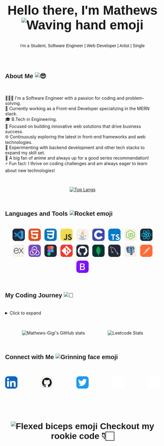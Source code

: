 <div style="text-align: center; font-size: 28px; font-family: 'General Sans', sans-serif;">
  <h2>Hello there, I'm Mathews <img src="https://fonts.gstatic.com/s/e/notoemoji/latest/1f44b/512.gif" alt="Waving hand emoji" width="36" height="36"></h2>
</div>

<div style="text-align: center; font-family: 'General Sans', sans-serif;">
  I'm a Student, Software Engineer | Web Developer | Artist | Single
</div>
<br/>
<br/>
<br/>
<h3 style="font-family: 'General Sans', sans-serif;font-size: 20px;">About Me
<picture>
  <source srcset="https://fonts.gstatic.com/s/e/notoemoji/latest/1f60e/512.webp" type="image/webp">
  <img src="https://fonts.gstatic.com/s/e/notoemoji/latest/1f60e/512.gif" alt="😎" width="30">
</picture></h3>
<br/>
<ul style="list-style-type: none; padding: 0;">
  <li>🙋🏻‍♂️ I'm a Software Engineer with a passion for coding and problem-solving.</li>
  <li>🌱 Currently working as a Front-end Developer specializing in the MERN stack.</li>
  <li>🎓 B.Tech in Engineering.</li>
  <li>💼 Focused on building innovative web solutions that drive business success.</li>
  <li>🌐 Continuously exploring the latest in front-end frameworks and web technologies.</li>
  <li>🧪 Experimenting with backend development and other tech stacks to expand my skill set.</li>
  <li>🏓 A big fan of anime and always up for a good series recommendation!</li>
  <li>⚡ Fun fact: I thrive on coding challenges and am always eager to learn about new technologies!</li>
</ul>
<br/>
<div style="display:flex;justify-content:space-evenly;align-items:center;gap:20px;flex-grow:1;">

[![Top Langs](https://github-readme-stats.vercel.app/api/top-langs/?username=Mathews-Gigi&layout=donut-vertical&card_width=800&theme=highcontrast)](https://github.com/Mathews-Gigi/github-readme-stats)

</div>
<br/>
<h3 style="font-family: 'General Sans', sans-serif;font-size: 20px;">Languages and Tools
  <picture>
    <source srcset="https://fonts.gstatic.com/s/e/notoemoji/latest/1f680/512.webp" type="image/webp">
    <img src="https://fonts.gstatic.com/s/e/notoemoji/latest/1f680/512.gif" alt="Rocket emoji" width="30">
  </picture>
</h3>
<br/>
<div style="display: flex; flex-wrap: wrap; gap: 12px; justify-content: center;">
  <img alt="Visual Studio Code" width="40" src="./img/VSCode-Dark.svg">
  <img alt="HTML" width="40" src="./img/HTML.svg">
  <img alt="CSS" width="40" src="./img/CSS.svg">
  <img alt="JavaScript" width="40" src="./img/JavaScript.svg">
  <img alt="Java" width="40" src="./img/Java-Light.svg">
  <img alt="C" width="40" src="./img/C.svg">
  <img alt="TypeScript" width="40" src="./img/TypeScript.svg">
  <img alt="Node.js" width="40" src="./img/NodeJS-Light.svg">
  <img alt="React" width="40" src="./img/React-Dark.svg">
  <img alt="Express" width="40" src="./img/ExpressJS-Light.svg">
  <img alt="Redux" width="40" src="./img/Redux.svg">
  <img alt="Figma" width="40" src="./img/Figma-Dark.svg">
  <img alt="Git" width="40" src="./img/Git.svg">
  <img alt="GitHub" width="40" src="./img/Github-Dark.svg">
  <img alt="MongoDB" width="40" src="./img/MongoDB.svg">
  <img alt="MySQL" width="40" src="./img/MySQL-Dark.svg">
  <img alt="PostgreSQL" width="40" src="./img/PostgreSQL-Light.svg">
  <img alt="Postman" width="40" src="./img/Postman.svg">
  <img alt="Bootstrap" width="40" src="./img/Bootstrap.svg">
</div>
<br/>
<br/>
<h3 style="font-family: 'General Sans', sans-serif;font-size: 20px;">My Coding Journey 
<picture>
  <source srcset="https://fonts.gstatic.com/s/e/notoemoji/latest/1f331/512.webp" type="image/webp">
  <img src="https://fonts.gstatic.com/s/e/notoemoji/latest/1f331/512.gif" alt="🌱" width="30">
</picture>
</h3>
<br/>

<details>
  <summary>Click to expand</summary>
  <p>
    As a B.Tech graduate from the 2019-2023 batch, my path into coding took a somewhat unconventional route. While programming was a part of my early engineering studies, it wasn't until my fourth year that I truly began to dive into it.
    Initially, my academic focus was spread thin over various subjects, with coding merely an undercurrent in my educational stream. However, as I approached my final year, the pressure of securing a job and shaping a career led me to the path of programming.

    The COVID-19 pandemic, however, cast a shadow over my initial foray into this field. The disruptions caused by remote learning felt like navigating through a foggy landscape, leaving me disoriented and demotivated. My involvement with studies and coding dwindled, resulting in a period of frustration where everything seemed like watching paint dry or grass grow. Remote learning and the shift to online platforms presented their own challenges, but they also offered a chance to adapt and cultivate resilience.

    After graduation, I dove deeper into coding, yet I found myself caught in the trap of endless tutorials, a cycle I later recognized as "tutorial hell." During this phase, I invested two months mastering React and enrolled in a Python internship course in Trivandrum. Unfortunately, the course turned out to be a scam, consuming eight months of my time. Determined to reclaim my path, I redirected my focus to the MERN stack, and this shift paid off. As I write this, I am proud to be embarking on my first MERN stack internship job.

    Despite the obstacles, this journey has been transformative. The hurdles faced along the way have shaped my approach to problem-solving and continuous learning in the ever-evolving tech landscape. For me, coding is more than just a profession—it's an escape from reality and a way to turn the wheels of time. Though coding can sometimes seem monotonous, the challenges and satisfaction of reaching a solution are incomparable. Each piece of work is a craft, a creation from nothing, and this is where I find my pursuit of happiness.

  </p>
</details>
<br/>
<br/>
<div style="display:flex;justify-content:space-evenly;align-items:center;gap:20px;flex-grow:1;">

![Mathews-Gigi's GitHub stats](https://github-readme-stats.vercel.app/api?username=Mathews-Gigi&theme=highcontrast&show_icons=true&card_width=500&line_height=28)

![Leetcode Stats](https://leetcard.jacoblin.cool/Mathewsgigi?theme=dark&ext=heatmap)

</div>

<!-- <div style="display:flex;justify-content:center;align-items:center;flex-grow:1;">

</div> -->

<br/>
<h3 style="font-family: 'General Sans', sans-serif;font-size: 20px;">Connect with Me
  <picture>
    <source srcset="https://fonts.gstatic.com/s/e/notoemoji/latest/1f601/512.webp" type="image/webp">
    <img src="https://fonts.gstatic.com/s/e/notoemoji/latest/1f601/512.gif" alt="Grinning face emoji" width="24">
  </picture>
</h3>
<br/>
<p align="center" style="display: flex; justify-content: space-between; align-items: center; gap: 24px;">
  <a href="https://www.linkedin.com/in/mathewsgigi/" target="_blank" rel="noopener noreferrer">
    <img src="./img/LinkedIn.svg" alt="LinkedIn logo" width="40">
  </a>
  <a href="https://github.com/Mathews-Gigi" target="_blank" rel="noopener noreferrer">
    <img src="./img/Github-Light.svg" alt="GitHub logo" width="40">
  </a>
  <a href="https://x.com/MathewsGig25" target="_blank" rel="noopener noreferrer">
    <img src="./img/Twitter.svg" alt="Twitter logo" width="40">
  </a>
  <a href="https://leetcode.com/u/Mathewsgigi/" target="_blank" rel="noopener noreferrer">
    <img src="./img/leetcode-svgrepo-com.svg" alt="LeetCode logo" width="40">
  </a>
  <a href="" target="_blank" rel="noopener noreferrer">
    <img src="./img/web-link-svgrepo-com.svg" alt="Website logo" width="40">
  </a>
</p>
<br/>
<br/>
<br/>

<div style="text-align: center; font-size: 24px; font-family: 'General Sans', sans-serif;">
  <h3>
    <picture>
      <source srcset="https://fonts.gstatic.com/s/e/notoemoji/latest/1f4aa/512.webp" type="image/webp">
      <img src="https://fonts.gstatic.com/s/e/notoemoji/latest/1f4aa/512.gif" alt="Flexed biceps emoji" width="32" height="32">
    </picture>
    Checkout my rookie code 👇🏻
  </h3>
</div>

<br/>
<br/>
<!--
**Mathews-Gigi/Mathews-Gigi** is a ✨ _special_ ✨ repository because its `README.md` (this file) appears on your GitHub profile.

Here are some ideas to get you started:

- 🔭 I’m currently working on ...
- 🌱 I’m currently learning ...
- 👯 I’m looking to collaborate on ...
- 🤔 I’m looking for help with ...
- 💬 Ask me about ...
- 📫 How to reach me: ...
- 😄 Pronouns: ...
- ⚡ Fun fact: ...
  -->
